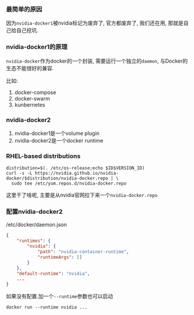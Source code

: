 ### 最简单的原因
因为`nvidia-docker1`被nvidia标记为废弃了, 官方都废弃了, 我们还在用, 那就是自己给自己挖坑.

### nvidia-docker1的原理
`nvidia-docker`作为docker的一个封装, 需要运行一个独立的`daemon`, 与Docker的生态不能很好的兼容.

比如:
1. docker-compose
2. docker-swarm
3. kunbernetes

### nvidia-docker2
1. nvidia-docker1是一个volume plugin
2. nvidia-docker2是一个docker runtime


### RHEL-based distributions
```
distribution=$(. /etc/os-release;echo $ID$VERSION_ID)
curl -s -L https://nvidia.github.io/nvidia-docker/$distribution/nvidia-docker.repo | \
  sudo tee /etc/yum.repos.d/nvidia-docker.repo
```

这里干了啥呢, 主要是从nvidia官网拉下来一个`nvidia-docker.repo`

### 配置nvidia-docker2
/etc/docker/daemon.json
```json
{
    "runtimes": {
        "nvidia": {
            "path": "nvidia-container-runtime",
            "runtimeArgs": []
        }
    },
    "default-runtime": "nvidia",
    ...
}
```
如果没有配置.加一个`--runtime`参数也可以启动
```
docker run --runtime nvidia ...
```
